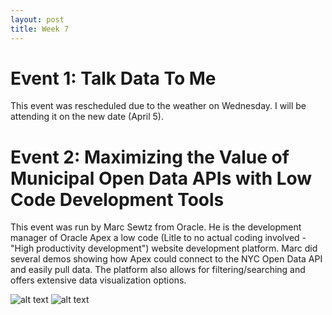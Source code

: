 ```yaml
---
layout: post
title: Week 7
---
```


# Event 1: Talk Data To Me

This event was rescheduled due to the weather on Wednesday. I will be attending it on the new date (April 5).

# Event 2: Maximizing the Value of Municipal Open Data APIs with Low Code Development Tools
This event was run by Marc Sewtz from Oracle. He is the development manager of Oracle Apex a low code (Litle to no actual coding involved - "High productivity development") website development platform. Marc did several demos showing how Apex could connect to the NYC Open Data API and easily pull data. The platform also allows for filtering/searching and offers extensive data visualization options.

![alt text](https://i.imgur.com/jHaFNpe.jpg "Nametag")
![alt text](https://i.imgur.com/oukDGsV.jpg "Slides")
